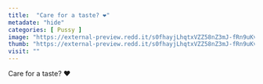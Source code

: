 ```yaml
---
title:  "Care for a taste? ❤️"
metadate: "hide"
categories: [ Pussy ]
image: "https://external-preview.redd.it/s0fhayjLhqtxVZZ58nZ3mJ-fRn9uKvWkTctxpBJgCz0.jpg?auto=webp&s=1f58c0ad7f45712d3f04404d822595c44ca6609a"
thumb: "https://external-preview.redd.it/s0fhayjLhqtxVZZ58nZ3mJ-fRn9uKvWkTctxpBJgCz0.jpg?width=1080&crop=smart&auto=webp&s=09a43652767706574b7fa1348571b4456ee9a896"
visit: ""
---
```

Care for a taste? ❤️
